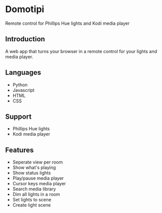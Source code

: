 # Domotipi
Remote control for Phillips Hue lights and Kodi media player

## Introduction
A web app that turns your browser in a remote control for your lights and media player.

## Languages
- Python
- Javascript
- HTML
- CSS

## Support
- Phillips Hue lights
- Kodi media player

## Features
- Seperate view per room
- Show what's playing
- Show status lights
- Play/pause media player
- Cursor keys media player
- Search media library
- Dim all lights in a room
- Set lights to scene
- Create light scene
